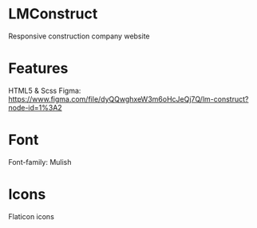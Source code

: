 # LMConstruct
Responsive construction company website

# Features
HTML5 & Scss
Figma: https://www.figma.com/file/dyQQwghxeW3m6oHcJeQj7Q/lm-construct?node-id=1%3A2

# Font
Font-family: Mulish

# Icons
Flaticon icons


